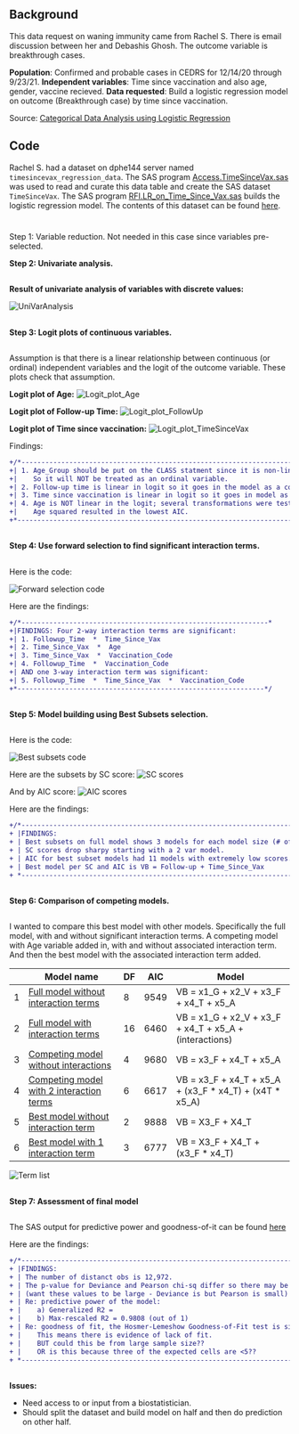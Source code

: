 ## Background 
This data request on waning immunity came from Rachel S. There is email discussion between her and Debashis Ghosh. The outcome variable is breakthrough cases.


**Population**:  Confirmed and probable cases in CEDRS for 12/14/20 through 9/23/21. **Independent variables**: Time since vaccination and also age, gender, vaccine recieved. **Data requested**: Build a logistic regression model on outcome (Breakthrough case) by time since vaccination. 

Source:  [Categorical Data Analysis using Logistic Regression](images/Cover_page.jpg)

## 
## Code
Rachel S. had a dataset on dphe144 server named `timesincevax_regression_data`. The SAS program [Access.TimeSinceVax.sas](./Access.TimeSinceVax.sas) was used to read and curate this data table and create the SAS dataset `TimeSinceVax`. The SAS program [RFI.LR_on_Time_Since_Vax.sas](./RFI.LR_on_Time_since_Vax.sas) builds the logistic regression model. The contents of this dataset can be found [here](./Proc%20Contents_TimeSinceVax.pdf).
#
Step 1: Variable reduction. Not needed in this case since variables pre-selected.

**Step 2: Univariate analysis.**
##
**Result of univariate analysis of variables with discrete values:**

![UniVarAnalysis](images/Univariate_analysis.png)
##
**Step 3: Logit plots of continuous variables.**
##

Assumption is that there is a linear relationship between continuous (or ordinal) independent variables and the logit of the outcome variable. These plots check that assumption.

**Logit plot of Age:**
![Logit_plot_Age](images/Logit_plots_Age2.png)

**Logit plot of Follow-up Time:**
![Logit_plot_FollowUp](images/Logit_plots_Followup_Time2.png)

**Logit plot of Time since vaccination:**
![Logit_plot_TimeSinceVax](images/Logit_plots_Time_Since_Vax2.png)

Findings:
````diff
+/*----------------------------------------------------------------------+-----------------*
+| 1. Age_Group should be put on the CLASS statment since it is non-linear in logit
+|    So it will NOT be treated as an ordinal variable.
+| 2. Follow-up time is linear in logit so it goes in the model as a continuous variable.
+| 3. Time since vaccination is linear in logit so it goes in model as a continuous variable.
+| 4. Age is NOT linear in the logit; several transformations were tested.
+|    Age squared resulted in the lowest AIC.
+*---------------------------------------------------------------------------------------*/
````
##
**Step 4: Use forward selection to find significant interaction terms.**
##

Here is the code:

![Forward selection code](images/Forward_Selection2.png)

Here are the findings:

````diff
+/*--------------------------------------------------------------*
+|FINDINGS: Four 2-way interaction terms are significant:
+| 1. Followup_Time  *  Time_Since_Vax
+| 2. Time_Since_Vax  *  Age
+| 3. Time_Since_Vax  *  Vaccination_Code
+| 4. Followup_Time  *  Vaccination_Code
+| AND one 3-way interaction term was significant:
+| 5. Followup_Time  *  Time_Since_Vax  *  Vaccination_Code
+*--------------------------------------------------------------*/
````

##
**Step 5: Model building using Best Subsets selection.**  
##

Here is the code:

![Best subsets code](images/Best_subsets_code3.png)

Here are the subsets by SC score:
![SC scores](images/Best_subsets_SC2.png)

And by AIC score:
![AIC scores](images/Best_subsets_AIC2.png)

Here are the findings:
````diff
+/*----------------------------------------------------------------------------*
+ |FINDINGS:
+ | Best subsets on full model shows 3 models for each model size (# of vars)
+ | SC scores drop sharpy starting with a 2 var model. 
+ | AIC for best subset models had 11 models with extremely low scores.
+ | Best model per SC and AIC is VB = Follow-up + Time_Since_Vax
+ *----------------------------------------------------------------------------*/
````

##
**Step 6: Comparison of competing models.**
##

I wanted to compare this best model with other models. Specifically the full model, with and without significant interaction terms. A competing model with Age variable added in, with and without associated interaction term. And then the best model with the associated interaction term added.

| |Model name|DF|AIC|Model|
|-|----------|--|---|-----|
|1|[Full model without interaction terms](Full_model_mains_only.pdf)|8|9549|VB = x1_G + x2_V + x3_F + x4_T + x5_A|
|2|[Full model with interaction terms](Full_model_w_interactions.pdf)|16|6460|VB = x1_G + x2_V + x3_F + x4_T + x5_A + (interactions)|
|3|[Competing model without interactions](Competing_model_NO_interactions.pdf)|4|9680|VB = x3_F + x4_T + x5_A|
|4|[Competing model with 2 interaction terms](Competing_model_2_interactions.pdf)|6|6617|VB = x3_F + x4_T + x5_A + (x3_F * x4_T) + (x4T * x5_A)|
|5|[Best model without interaction term](Best_model_NO_interactions.pdf)|2|9888|VB = X3_F + X4_T|
|6|[Best model with 1 interaction term](Best_model_1_interaction_term.pdf)|3|6777|VB = X3_F + X4_T + (x3_F * x4_T)|

![Term list](images/List_of_terms2.png)

##
**Step 7: Assessment of final model**
##

The SAS output for predictive power and goodness-of-it can be found [here](Final_Model_Goodness_of_Fit.pdf)

Here are the findings:
````diff
+/*-----------------------------------------------------------------------------------*
+ |FINDINGS:
+ | The number of distanct obs is 12,972.
+ | The p-value for Deviance and Pearson chi-sq differ so there may be a data issue.
+ | (want these values to be large - Deviance is but Pearson is small)
+ | Re: predictive power of the model:
+ |    a) Generalized R2 = 
+ |    b) Max-rescaled R2 = 0.9808 (out of 1)
+ | Re: goodness of fit, the Hosmer-Lemeshow Goodness-of-Fit test is significant.
+ |    This means there is evidence of lack of fit. 
+ |    BUT could this be from large sample size??
+ |    OR is this because three of the expected cells are <5??
+ *-----------------------------------------------------------------------------------*/
````


##
**Issues:**
* Need access to or input from a biostatistician. 
* Should split the dataset and build model on half and then do prediction on other half.

